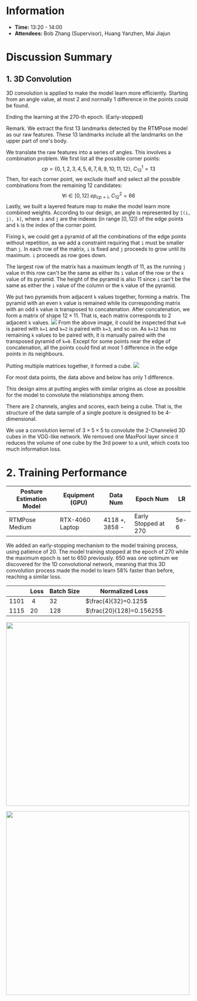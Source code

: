 # Information
- **Time:** 13:20 - 14:00
- **Attendees:** Bob Zhang (Supervisor), Huang Yanzhen, Mai Jiajun

# Discussion Summary
## 1. 3D Convolution
3D convolution is applied to make the model learn more efficiently. Starting from an angle value, at most 2 and normally 1 difference in the points could be found.

Ending the learning at the 270-th epoch. (Early-stopped)

Remark. We extract the first 13 landmarks detected by the RTMPose model as our raw features. These 13 landmarks include all the landmarks on the upper part of one's body.

We translate the raw features into a series of angles. This involves a combination problem. We first list all the possible corner points:
$$
cp=\{0, 1, 2, 3, 4, 5, 6, 7, 8, 9, 10, 11, 12\}, \ C_{13}^{1}=13
$$
Then, for each corner point, we exclude itself and select all the possible combinations from the remaining 12 candidates:
$$
\forall i\in[0,12] \ ep_{cp=i}, \ C_{12}^{2}=66 
$$
Lastly, we built a layered feature map to make the model learn more combined weights. According to our design, an angle is represented by `[(i, j), k]`, where `i` and `j` are the indexes (in range $[0,12]$) of the edge points and `k` is the index of the corner point. 

Fixing `k`, we could get a pyramid of all the combinations of the edge points without repetition, as we add a constraint requiring that `i` must be smaller than `j`. In each row of the matrix, `i` is fixed and `j` proceeds to grow until its maximum. `i` proceeds as row goes down. 

The largest row of the matrix has a maximum length of $11$, as the running `j` value in this row can't be the same as either its `i` value of the row or the `k` value of its pyramid. The height of the pyramid is also $11$ since `i` can't be the same as either the `i` value of the column or the `k` value of the pyramid. 

We put two pyramids from adjacent `k` values together, forming a matrix. The pyramid with an even `k` value is remained while its corresponding matrix with an odd `k` value is transposed to concatenation. After concatenation, we form a matrix of shape $12\times 11$. That is, each matrix corresponds to 2 adjacent `k` values.
<a href="https://sm.ms/image/PnqRjTMxKaZHOeB" target="_blank"><img src="https://s2.loli.net/2024/11/13/PnqRjTMxKaZHOeB.png" ></a>
From the above image, it could be inspected that `k=0` is paired with `k=1` and `k=2` is paired with `k=3`, and so on. As `k=12` has no remaining `k` values to be paired with, it is manually paired with the transposed pyramid of `k=0`. Except for some points near the edge of concatenation, all the points could find at most 1 difference in the edge points in its neighbours.

Putting multiple matrices together, it formed a cube.
<a href="https://sm.ms/image/corudp38WYM2vRV" target="_blank"><img src="https://s2.loli.net/2024/11/13/corudp38WYM2vRV.png" ></a>

For most data points, the data above and below has only 1 difference.

This design aims at putting angles with similar origins as close as possible for the model to convolute the relationships among them.

There are 2 channels, angles and scores, each being a cube. That is, the structure of the data sample of a single posture is designed to be 4-dimensional.

We use a convolution kernel of $3\times 5\times 5$ to convolute the 2-Channeled 3D cubes in the VGG-like network. We removed one MaxPool layer since it reduces the volume of one cube by the 3rd power to a unit, which costs too much information loss.

# 2. Training Performance
| Posture Estimation Model | Equipment (GPU) | Data Num       | Epoch Num            | LR   |
| ------------------------ | --------------- | -------------- | -------------------- | ---- |
| RTMPose Medium           | RTX-4060 Laptop | 4118 +, 3858 - | Early Stopped at 270 | 5e-6 |
We added an early-stopping mechanism to the model training process, using patience of 20. The model training stopped at the epoch of 270 while the maximum epoch is set to 650 previously. 650 was one optimum we discovered for the 1D convolutional network, meaning that this 3D convolution process made the model to learn 58% faster than before, reaching a similar loss.

|      | Loss | Batch Size | Normalized Loss          |
| ---- | ---- | ---------- | ------------------------ |
| 1101 | $~4$ | $32$       | $\frac{4}{32}=0.125$     |
| 1115 | $20$ | $128$      | $\frac{20}{128}=0.15625$ |

<a href="https://sm.ms/image/4FNKqJ3A5fyrvo8" target="_blank"><img src="https://s2.loli.net/2024/11/13/4FNKqJ3A5fyrvo8.png" style="width: 500px"></a>

<a href="https://sm.ms/image/vojqf8gaGdVhItM" target="_blank"><img src="https://s2.loli.net/2024/11/13/vojqf8gaGdVhItM.png" style="width: 500px"></a>
